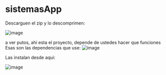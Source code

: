 # sistemasApp

Descarguen el zip y lo descomprimen:

![image](https://github.com/octav20/sistemasApp/assets/97319614/25680d5e-9935-47a0-a40e-89f529836564)


a ver putos, ahi esta el proyecto, depende de ustedes hacer que funciones
Esas son las dependencias que use:
![image](https://github.com/octav20/sistemasApp/assets/97319614/9eab0132-0af9-43d2-8a63-05501360a09d)

Las instalan desde aqui:

![image](https://github.com/octav20/sistemasApp/assets/97319614/4b4ab7bd-8539-4a5f-9f3d-558c1ab25ea6)
